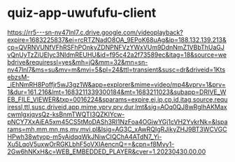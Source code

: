 ﻿# quiz-app-uwufufu-client
 
https://rr5---sn-nv47lnl7.c.drive.google.com/videoplayback?expire=1683225837&ei=rcRTZNadO8OA_9EPoK68uAg&ip=188.132.139.213&cp=QVRNVUNfVFhRSFhPOnkyZDNPNFVzYWxVUm9DdnNmZ1VBbThUaGJvQnUyTzZiUEIyc3NIdmREUHU&id=f95c42a2f73589ec&itag=18&source=webdrive&requiressl=yes&mh=jQ&mm=32&mn=sn-nv47lnl7&ms=su&mv=m&mvi=5&pl=24&ttl=transient&susc=dr&driveid=1KtsebzsM-_iEhNmRH8Poffjr5wJ3gz1W&app=explorer&mime=video/mp4&vprv=1&prv=1&dur=161.216&lmt=1683211339300184&mt=1683211023&subapp=DRIVE_WEB_FILE_VIEWER&txp=0016224&sparams=expire,ei,ip,cp,id,itag,source,requiressl,ttl,susc,driveid,app,mime,vprv,prv,dur,lmt&sig=AOq0QJ8wRgIhAKMaxcwmlgxjqvsQz-ksBnmTWQTI3QZKIYcw-pNCY7XxAiEA5xm45CS5tMoDASh3RI1NzFoa4OGiwYGj1cVH2YvkrNk=&lsparams=mh,mm,mn,ms,mv,mvi,pl&lsig=AG3C_xAwRQIgRJikyZHJ9BT3WCVGCHPwh38wtyop-m5yAidqqWkJNiwCIQChA4ATdN7_Yi-Xu5LqoV5uxwOrRGKLbhF5oVXIAencnQ==&cpn=f8Mvy1-2Gw6hNKxH&c=WEB_EMBEDDED_PLAYER&cver=1.20230430.00.00

